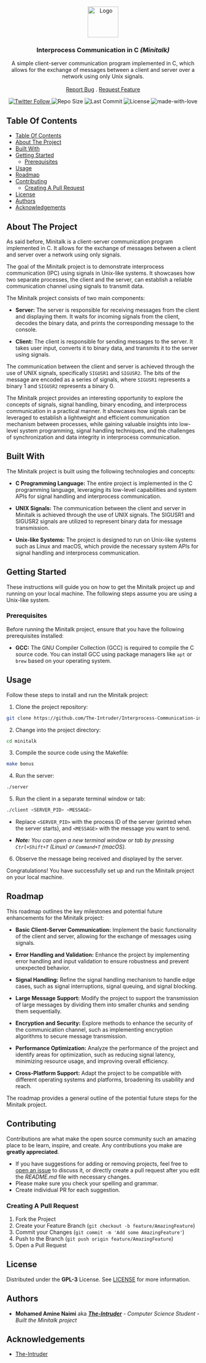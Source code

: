 <br/>
<p align="center">
  <a href="https://github.com/The-Intruder/Interprocess-Communication-in-C-aka-Minitalk">
    <img src="https://img.icons8.com/cotton/512/binary-file.png" alt="Logo" width="80" height="80">
  </a>

  <h3 align="center">Interprocess Communication in C <em>(Minitalk)</em></h3>

  <p align="center">
    A simple client-server communication program implemented in C, which allows for the exchange of messages between a client and server over a network using only Unix signals.
    <br/>
    <br/>
    <a href="https://github.com/The-Intruder/Interprocess-Communication-in-C-aka-Minitalk/issues">Report Bug</a>
    .
    <a href="https://github.com/The-Intruder/Interprocess-Communication-in-C-aka-Minitalk/issues">Request Feature</a>
  </p>
</p>

<div align="center">
  <a  href="https://twitter.com/i_am_amine" target="_blank">
    <img  alt="Twitter Follow"  src="https://img.shields.io/twitter/follow/i_am_amine?style=social">
  </a>
  <img  src="https://img.shields.io/github/repo-size/The-Intruder/Interprocess-Communication-in-C-aka-Minitalk"  alt="Repo Size">
  <img  src="https://img.shields.io/github/last-commit/The-Intruder/Interprocess-Communication-in-C-aka-Minitalk"  alt="Last Commit">
  <img  src="https://img.shields.io/github/license/The-Intruder/Interprocess-Communication-in-C-aka-Minitalk" alt="License" >
  <img  src="https://img.shields.io/badge/Made%20with-❤-1f425f.svg"  alt="made-with-love">
</div>


## Table Of Contents

- [Table Of Contents](#table-of-contents)
- [About The Project](#about-the-project)
- [Built With](#built-with)
- [Getting Started](#getting-started)
  - [Prerequisites](#prerequisites)
- [Usage](#usage)
- [Roadmap](#roadmap)
- [Contributing](#contributing)
  - [Creating A Pull Request](#creating-a-pull-request)
- [License](#license)
- [Authors](#authors)
- [Acknowledgements](#acknowledgements)

## About The Project

As said before, Minitalk is a client-server communication program implemented in C. It allows for the exchange of messages between a client and server over a network using only signals.

The goal of the Minitalk project is to demonstrate interprocess communication (IPC) using signals in Unix-like systems. It showcases how two separate processes, the client and the server, can establish a reliable communication channel using signals to transmit data.

The Minitalk project consists of two main components:

- **Server:** The server is responsible for receiving messages from the client and displaying them. It waits for incoming signals from the client, decodes the binary data, and prints the corresponding message to the console.

- **Client:** The client is responsible for sending messages to the server. It takes user input, converts it to binary data, and transmits it to the server using signals.

The communication between the client and server is achieved through the use of UNIX signals, specifically `SIGUSR1` and `SIGUSR2`. The bits of the message are encoded as a series of signals, where `SIGUSR1` represents a binary 1 and `SIGUSR2` represents a binary 0.

The Minitalk project provides an interesting opportunity to explore the concepts of signals, signal handling, binary encoding, and interprocess communication in a practical manner. It showcases how signals can be leveraged to establish a lightweight and efficient communication mechanism between processes, while gaining valuable insights into low-level system programming, signal handling techniques, and the challenges of synchronization and data integrity in interprocess communication.

## Built With

The Minitalk project is built using the following technologies and concepts:

- **C Programming Language:** The entire project is implemented in the C programming language, leveraging its low-level capabilities and system APIs for signal handling and interprocess communication.

- **UNIX Signals:** The communication between the client and server in Minitalk is achieved through the use of UNIX signals. The SIGUSR1 and SIGUSR2 signals are utilized to represent binary data for message transmission.

- **Unix-like Systems:** The project is designed to run on Unix-like systems such as Linux and macOS, which provide the necessary system APIs for signal handling and interprocess communication.

## Getting Started

These instructions will guide you on how to get the Minitalk project up and running on your local machine. The following steps assume you are using a Unix-like system.

### Prerequisites

Before running the Minitalk project, ensure that you have the following prerequisites installed:

- **GCC:** The GNU Compiler Collection (GCC) is required to compile the C source code. You can install GCC using package managers like `apt` or `brew` based on your operating system.

## Usage

Follow these steps to install and run the Minitalk project:

1. Clone the project repository:

```bash
git clone https://github.com/The-Intruder/Interprocess-Communication-in-C-aka-Minitalk minitalk
```

2. Change into the project directory:

```bash
cd minitalk
```

3. Compile the source code using the Makefile:

```bash
make bonus
```

4. Run the server:

```bash
./server
```

5. Run the client in a separate terminal window or tab:

```bash
./client <SERVER_PID> <MESSAGE>
```

  - Replace `<SERVER_PID>` with the process ID of the server (printed when the server starts), and `<MESSAGE>` with the message you want to send.

  - ***Note:** You can open a new terminal window or tab by pressing `Ctrl+Shift+T` (Linux) or `Command+T` (macOS).*

6. Observe the message being received and displayed by the server.

Congratulations! You have successfully set up and run the Minitalk project on your local machine.

## Roadmap

This roadmap outlines the key milestones and potential future enhancements for the Minitalk project:

- **Basic Client-Server Communication:** Implement the basic functionality of the client and server, allowing for the exchange of messages using signals.

- **Error Handling and Validation:** Enhance the project by implementing error handling and input validation to ensure robustness and prevent unexpected behavior.

- **Signal Handling:** Refine the signal handling mechanism to handle edge cases, such as signal interruptions, signal queuing, and signal blocking.

- **Large Message Support:** Modify the project to support the transmission of large messages by dividing them into smaller chunks and sending them sequentially.

- **Encryption and Security:** Explore methods to enhance the security of the communication channel, such as implementing encryption algorithms to secure message transmission.

- **Performance Optimization:** Analyze the performance of the project and identify areas for optimization, such as reducing signal latency, minimizing resource usage, and improving overall efficiency.

- **Cross-Platform Support:** Adapt the project to be compatible with different operating systems and platforms, broadening its usability and reach.

The roadmap provides a general outline of the potential future steps for the Minitalk project.

## Contributing

Contributions are what make the open source community such an amazing place to be learn, inspire, and create. Any contributions you make are **greatly appreciated**.

- If you have suggestions for adding or removing projects, feel free to [open an issue](https://github.com/The-Intruder/Interprocess-Communication-in-C-aka-Minitalk/issues/new) to discuss it, or directly create a pull request after you edit the _README.md_ file with necessary changes.
- Please make sure you check your spelling and grammar.
- Create individual PR for each suggestion.

### Creating A Pull Request

1. Fork the Project
2. Create your Feature Branch (`git checkout -b feature/AmazingFeature`)
3. Commit your Changes (`git commit -m 'Add some AmazingFeature'`)
4. Push to the Branch (`git push origin feature/AmazingFeature`)
5. Open a Pull Request

## License

Distributed under the **GPL-3** License. See [LICENSE](https://github.com/The-Intruder/Interprocess-Communication-in-C-aka-Minitalk/blob/main/LICENSE.md) for more information.

## Authors

- **Mohamed Amine Naimi** aka ***[The-Intruder](https://github.com/The-Intruder/)*** - _Computer Science Student_ - *Built the Minitalk project*

## Acknowledgements

- [The-Intruder](https://github.com/The-Intruder/)

<!--
## Project Description

From what I understood, this project is all about sending messages from one
program to another. In our case, the program that sends the messages should
be called `client`, and the program that'll receive the messages should be called
`server`.

The `server` should print its **PID** _(Process ID)_ when launched, and keep on
waiting for signals to catch, until it gets interrupted either by the user or by
an error.

Launching the `client` executable must be *(after the `server` got launched, and)
*followed by the `server`'s PID and the string that we want to send, just like
this*:

```bash
user@host$ ./client <PID> "lorem ipsum"
```

Now the trick here _(or the question)_ is in sending the messages from one
program to another, we'll do that using signals, you'll later understand what
I'm talking about, but for now, just keep on torturing your eyes with this
bull£%!§.

_**Note:** Errors MUST be CORRECTLY handled._

## Allowed functions and what they do

```c
/* ------------------------------ Prototypes -------------------------------- */
/* - - - - - - - - - - - - - - - - - - - - - - - - - - - - - - - - - - - - - -*/
ssize_t	write(int fd, const void *buf, size_t count);
/* - - - - - - - - - - - - - - - - - - - - - - - - - - - - - - - - - - - - - -*/
int	ft_printf(const char *str, ...);
/* - - - - - - - - - - - - - - - - - - - - - - - - - - - - - - - - - - - - - -*/
void	*signal(int sig, void *handler)(int);
/* - - - - - - - - - - - - - - - - - - - - - - - - - - - - - - - - - - - - - -*/
int	sigemptyset(sigset_t *set);
/* - - - - - - - - - - - - - - - - - - - - - - - - - - - - - - - - - - - - - -*/
int	sigaddset(sigset_t *set, int signo);
/* - - - - - - - - - - - - - - - - - - - - - - - - - - - - - - - - - - - - - -*/
int	sigaction(int sig, const struct sigaction *act, struct sigaction *oldact);
/* - - - - - - - - - - - - - - - - - - - - - - - - - - - - - - - - - - - - - -*/
int	kill(pid_t pid, int sig);
/* - - - - - - - - - - - - - - - - - - - - - - - - - - - - - - - - - - - - - -*/
pid_t	getpid(void);
/* - - - - - - - - - - - - - - - - - - - - - - - - - - - - - - - - - - - - - -*/
void	*malloc(size_t size);
/* - - - - - - - - - - - - - - - - - - - - - - - - - - - - - - - - - - - - - -*/
void	free(void *ptr);
/* - - - - - - - - - - - - - - - - - - - - - - - - - - - - - - - - - - - - - -*/
int	pause(void);
/* - - - - - - - - - - - - - - - - - - - - - - - - - - - - - - - - - - - - - -*/
unsigned int	sleep(unsigned int seconds);
/* - - - - - - - - - - - - - - - - - - - - - - - - - - - - - - - - - - - - - -*/
int	usleep(useconds_t microseconds);
/* - - - - - - - - - - - - - - - - - - - - - - - - - - - - - - - - - - - - - -*/
void	exit(int status);
/* - - - - - - - - - - - - - - - - - - - - - - - - - - - - - - - - - - - - - -*/
```

| Function |   Library    | Return Value | Description |
| :------------- | :----------: | :----------- | :---------- |
|     **write**      | `<unistd.h>` | Number of written bytes on _SUCCESS_, `-1` on _FAILURE_. | Not even gonna try explaining this one. C'mon, get your SH%! together. You can view everything about it by typing `man 2 write` on the terminal, don't be lazy. |
|     **ft_printf**      | `"libft.h"` _(the one you made earlier in the common-core)_ | It really just depends on how you've coded it. | Ol' Reliable `printf`, but made by you, **i.e.** a crappy version of the original `printf` called `ft_printf`. |
|     **signal**      | `<signal.h>` | Lorem Ipsum | It executes a function whenever a signal is received. It doesn't _(necessarily)_ block other signals from arriving while the current handler is executing |
|     **sigemptyset**      | `<signal.h>` | Returns 0 on _SUCCESS_|  takes a declared variable of type `sigset_t`, initializes the to empty, it is somwhat similar to `bzero()` or `memset(0)`.|
|     **sigaddset**      | `<signal.h>` | Returns 0 on _SUCCESS_, -1 on _FAILURE_ |  Adds a signal to the set of signals already recorded in a variable of type `sigset_t`. |
|     **sigaction**      | `<signal.h>` | Returns 0 on _SUCCESS_, -1 on _FAILURE_. | Same as `signal()`, but much more recommended., it takes three args, as you can see. The first one is the _Signal_ to expect, the 2nd and the 3rd one is a struct of type `sigaction`. More on that later. |
|     ****      | Lorem Ipsum | Lorem Ipsum | Lorem Ipsum |
|     **7**      | `unistd.h` | The PID of the program | When called, it simply returns the Process ID of the program that its being called from. |
|     **8**      | Lorem Ipsum | Lorem Ipsum | Lorem Ipsum |
|     **9**      | Lorem Ipsum | Lorem Ipsum | Lorem Ipsum |
|     **10**     | Lorem Ipsum | Lorem Ipsum | Lorem Ipsum |
|     **11**     | Lorem Ipsum | Lorem Ipsum | Lorem Ipsum |
|     **12**     | Lorem Ipsum | Lorem Ipsum | Lorem Ipsum |
|     **13**     | Lorem Ipsum | Lorem Ipsum | Exits a program with the _error code_ it was given as its parameter. Usually, we pass either the Macro `EXIT_SUCCESS` or the macro `EXIT_FAILURE`, both are declared in the `stdlib.h` library |

### Additional functions _(not allowed in our project, but useful to know)_

```c
/* ------------------------------ Prototypes -------------------------------- */
/* - - - - - - - - - - - - - - - - - - - - - - - - - - - - - - - - - - - - - -*/
int fork(void);
/* - - - - - - - - - - - - - - - - - - - - - - - - - - - - - - - - - - - - - -*/
```

| Function Index |   Library    | Return Value | Description |
| :------------- | :----------: | :----------- | :---------- |
|     **1**      | `<unistd.h>` |  | This function splits the program into two distinct processes, and all the following code gets executed by the two processes _(the parent process or the main process, and the child process)_. |

### What is `struct sigaction`

It's basicaly a structure defined in the `<signal.h>` library, that holds certain dta needed by certain functions to operate with signals.

It includes the following members:

1. `union __sigaction_u`:
   - `void (*__sa_handler)(int)`: _defined as macro `sa_handler`_
     - `SIG_DFL` _(default behaviour of the signal)_, `SIG_IGN` _(Ignore the signal)_, or a pointer to a signal-handling function.
   - `void (*__sa_sigaction)(int, siginfo_t *, void *)`: _defined as macro `sa_sigaction`_
     - Pointer to a signal-handling function if `sa_flags` is set to `SA_SIGINFO`.

2. `sa_mask`: Set of signals to be blocked _(pended)_ while the handler is still running.
3. `sa_flags`: Special flags that affect the behavior of the signal.

### The proper way to terminate a program on signal catching

The following may not be that useful in our program, but it is good to know overall.

So whenever we have a program that listenes for some signals, we always have some code that needs to be executed while the signal is not received yet, so what if we wanted the program to terminate itself as soon as the signal is received, the most obvious choice is to have an `exit()` in our `handler()` function, but that will discard any unexecuted code, because as we know, the handler gets called as soon as the signal is received, so the code after the `signal` or `sigaction` function may not be properly executed.

To avoid that, we declare a **global** variable of type `sig_atomic_t`
-->
